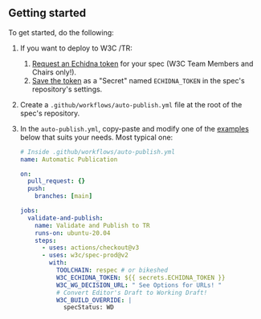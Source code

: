 ## Getting started

To get started, do the following:

1. If you want to deploy to W3C /TR:
   1. [Request an Echidna token][request-token] for your spec (W3C Team Members and Chairs only!).
   1. [Save the token][save-token] as a "Secret" named `ECHIDNA_TOKEN` in the spec's repository's settings.
1. Create a `.github/workflows/auto-publish.yml` file at the root of the spec's repository.
1. In the `auto-publish.yml`, copy-paste and modify one of the [examples](examples.md) below that suits your needs. Most typical one:

   ```yml
   # Inside .github/workflows/auto-publish.yml
   name: Automatic Publication

   on:
     pull_request: {}
     push:
       branches: [main]

   jobs:
     validate-and-publish:
       name: Validate and Publish to TR
       runs-on: ubuntu-20.04
       steps:
         - uses: actions/checkout@v3
         - uses: w3c/spec-prod@v2
           with:
             TOOLCHAIN: respec # or bikeshed
             W3C_ECHIDNA_TOKEN: ${{ secrets.ECHIDNA_TOKEN }}
             W3C_WG_DECISION_URL: " See Options for URLs! "
             # Convert Editor's Draft to Working Draft!
             W3C_BUILD_OVERRIDE: |
               specStatus: WD
   ```

[request-token]: https://www.w3.org/Web/publications/register
[save-token]: https://docs.github.com/en/actions/reference/encrypted-secrets#creating-encrypted-secrets-for-a-repository
